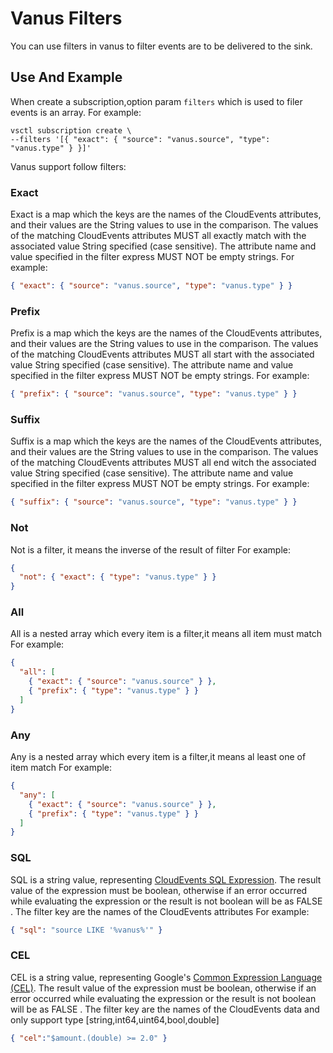 # Vanus Filters

You can use filters in vanus to filter events are to be delivered to the sink.

## Use And Example

When create a subscription,option param `filters` which is used to filer events is an array.
For example:
```text
vsctl subscription create \
--filters '[{ "exact": { "source": "vanus.source", "type": "vanus.type" } }]'
```
Vanus support follow filters:

### Exact

Exact is a map which the keys are the names of the CloudEvents attributes, and their values are the String values to use in the comparison.
The values of the matching CloudEvents attributes MUST all exactly match with the associated value String specified (case sensitive).
The attribute name and value specified in the filter express MUST NOT be empty strings.
For example:
```json
{ "exact": { "source": "vanus.source", "type": "vanus.type" } }
```

### Prefix

Prefix is a map which the keys are the names of the CloudEvents attributes, and their values are the String values to use in the comparison. 
The values of the matching CloudEvents attributes MUST all start with the associated value String specified (case sensitive).
The attribute name and value specified in the filter express MUST NOT be empty strings.
For example:
```json
{ "prefix": { "source": "vanus.source", "type": "vanus.type" } }
```

### Suffix

Suffix is a map which the keys are the names of the CloudEvents attributes, and their values are the String values to use in the comparison.
The values of the matching CloudEvents attributes MUST all end witch the associated value String specified (case sensitive).
The attribute name and value specified in the filter express MUST NOT be empty strings.
For example:
```json
{ "suffix": { "source": "vanus.source", "type": "vanus.type" } }
```

### Not

Not is a filter, it means the inverse of the result of filter
For example:
```json
{
  "not": { "exact": { "type": "vanus.type" } }
}
```

### All

All is a nested array which every item is a filter,it means all item must match 
For example:
```json
{
  "all": [
    { "exact": { "source": "vanus.source" } },
    { "prefix": { "type": "vanus.type" } }
  ]
}
```

### Any

Any is a nested array which every item is a filter,it means al least one of item match
For example:
```json
{
  "any": [
    { "exact": { "source": "vanus.source" } },
    { "prefix": { "type": "vanus.type" } }
  ]
}
```

### SQL

SQL is a string value, representing [CloudEvents SQL Expression](https://github.com/cloudevents/spec/blob/main/cesql/spec.md).
The result value of the expression must be boolean, otherwise if an error occurred while evaluating the expression or the result is not boolean will be as FALSE .
The filter key are the names of the CloudEvents attributes
For example:
```json
{ "sql": "source LIKE '%vanus%'" }
```

### CEL

CEL is a string value, representing Google's [Common Expression Language (CEL)](https://github.com/google/cel-spec).
The result value of the expression must be boolean, otherwise if an error occurred while evaluating the expression or the result is not boolean will be as FALSE .
The filter key are the names of the CloudEvents data and only support type [string,int64,uint64,bool,double]
```json
{ "cel":"$amount.(double) >= 2.0" }
```